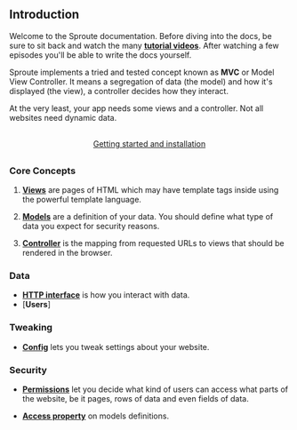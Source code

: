 ## Introduction

Welcome to the Sproute documentation. Before diving into the docs, be sure to sit back and watch the many **[tutorial videos](/videos)**. After watching a few episodes you'll be able to write the docs yourself.

Sproute implements a tried and tested concept known as **MVC** or Model View Controller. It means a segregation of data (the model) and how it's displayed (the view), a controller decides how they interact.

At the very least, your app needs some views and a controller. Not all websites need dynamic data.

<p style="text-align: center; margin: 30px 0">
<a href="/docs/install" class="button">Getting started and installation</a>
</p>

### Core Concepts

1. [**Views**](/docs/views) are pages of HTML which may have template tags inside using the powerful template language.

2. [**Models**](/docs/model) are a definition of your data. You should define what type of data you expect for security reasons.

3. [**Controller**](/docs/controller) is the mapping from requested URLs to views that should be rendered in the browser.

### Data

- [**HTTP interface**](/docs/database) is how you interact with data.
- [**Users**]

### Tweaking

- [**Config**](/docs/config) lets you tweak settings about your website.

### Security

- [**Permissions**](/docs/permissions) let you decide what kind of users can access what parts of the website, be it pages, rows of data and even fields of data.

- [**Access property**](/docs/model#access) on models definitions.